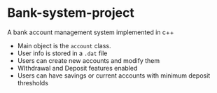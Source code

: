 # Bank-system-project
A bank account management system implemented in c++

- Main object is the `account` class.
- User info is stored in a `.dat` file
- Users can create new accounts and modify them
- WIthdrawal and Deposit features enabled
- Users can have savings or current accounts with minimum deposit thresholds
